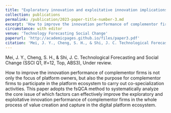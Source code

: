 ```yaml
---
title: "Exploratory innovation and exploitative innovation implications of complementor firms in digital platform ecosystems: A configurational approach."
collection: publications
permalink: /publication/2023-paper-title-number-3.md
excerpt: 'How to improve the innovation performance of complementor firms is not only the focus of platform owners, but also the purpose for complementor firms to participate in the platform ecosystem to carry out co-specialization activities. This paper adopts the fsQCA method to systematically analyze the core issue of which factors can effectively improve the exploratory and exploitative innovation performance of complementor firms in the whole process of value creation and capture in the digital platform ecosystem. '
circumstance: with editor
venue: 'Technology Forecasting Social Change'
paperurl: 'http://academicpages.github.io/files/paper3.pdf'
citation: 'Mei, J. Y., Cheng, S. H., & Shi, J. C. Technological Forecasting and Social Change (SSCI Q1, If=12, Top, ABS3), Under review.'
---
```

Mei, J. Y., Cheng, S. H., & Shi, J. C. Technological Forecasting and Social Change (SSCI Q1, If=12, Top, ABS3), Under review.

How to improve the innovation performance of complementor firms is not only the focus of platform owners, but also the purpose for complementor firms to participate in the platform ecosystem to carry out co-specialization activities. This paper adopts the fsQCA method to systematically analyze the core issue of which factors can effectively improve the exploratory and exploitative innovation performance of complementor firms in the whole process of value creation and capture in the digital platform ecosystem.

